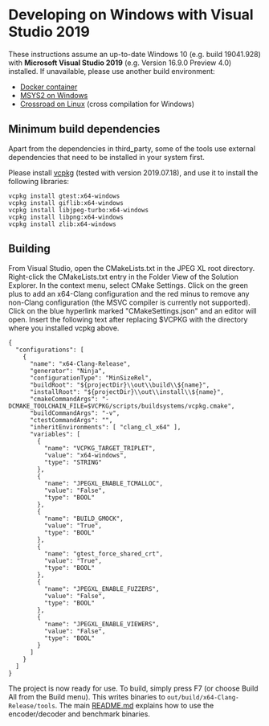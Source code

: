# Developing on Windows with Visual Studio 2019

These instructions assume an up-to-date Windows 10 (e.g. build 19041.928) with
**Microsoft Visual Studio 2019** (e.g. Version 16.9.0 Preview 4.0) installed. If
unavailable, please use another build environment:

* [Docker container](developing_in_docker.md)
* [MSYS2 on Windows](developing_in_windows_msys.md)
* [Crossroad on Linux](developing_with_crossroad.md) (cross compilation for Windows)

## Minimum build dependencies

Apart from the dependencies in third_party, some of the tools use external
dependencies that need to be installed in your system first.

Please install [vcpkg](https://vcpkg.readthedocs.io/en/latest/examples/installing-and-using-packages/)
(tested with version 2019.07.18), and use it to install the following libraries:

```
vcpkg install gtest:x64-windows
vcpkg install giflib:x64-windows
vcpkg install libjpeg-turbo:x64-windows
vcpkg install libpng:x64-windows
vcpkg install zlib:x64-windows
```

## Building

From Visual Studio, open the CMakeLists.txt in the JPEG XL root directory.
Right-click the CMakeLists.txt entry in the Folder View of the Solution
Explorer. In the context menu, select CMake Settings. Click on the green plus
to add an x64-Clang configuration and the red minus to remove any non-Clang
configuration (the MSVC compiler is currently not supported). Click on the blue
hyperlink marked "CMakeSettings.json" and an editor will open. Insert the
following text after replacing $VCPKG with the directory where you installed
vcpkg above.

```
{
  "configurations": [
    {
      "name": "x64-Clang-Release",
      "generator": "Ninja",
      "configurationType": "MinSizeRel",
      "buildRoot": "${projectDir}\\out\\build\\${name}",
      "installRoot": "${projectDir}\\out\\install\\${name}",
      "cmakeCommandArgs": "-DCMAKE_TOOLCHAIN_FILE=$VCPKG/scripts/buildsystems/vcpkg.cmake",
      "buildCommandArgs": "-v",
      "ctestCommandArgs": "",
      "inheritEnvironments": [ "clang_cl_x64" ],
      "variables": [
        {
          "name": "VCPKG_TARGET_TRIPLET",
          "value": "x64-windows",
          "type": "STRING"
        },
        {
          "name": "JPEGXL_ENABLE_TCMALLOC",
          "value": "False",
          "type": "BOOL"
        },
        {
          "name": "BUILD_GMOCK",
          "value": "True",
          "type": "BOOL"
        },
        {
          "name": "gtest_force_shared_crt",
          "value": "True",
          "type": "BOOL"
        },
        {
          "name": "JPEGXL_ENABLE_FUZZERS",
          "value": "False",
          "type": "BOOL"
        },
        {
          "name": "JPEGXL_ENABLE_VIEWERS",
          "value": "False",
          "type": "BOOL"
        }
      ]
    }
  ]
}
```

The project is now ready for use. To build, simply press F7 (or choose
Build All from the Build menu). This writes binaries to
`out/build/x64-Clang-Release/tools`. The main [README.md](../README.md) explains
how to use the encoder/decoder and benchmark binaries.
